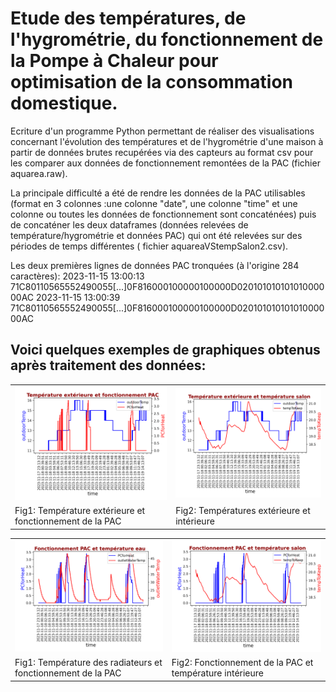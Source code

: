 Etude des températures, de l'hygrométrie, du fonctionnement de la Pompe à Chaleur
pour optimisation de la consommation domestique.
==========
Ecriture d'un programme Python permettant de réaliser des visualisations concernant
l'évolution des températures et de l'hygrométrie d'une maison à partir de données brutes
recupérées via des capteurs au format csv pour les comparer aux données de fonctionnement
remontées de la PAC (fichier aquarea.raw).

La principale difficulté a été de rendre les données de la PAC utilisables
(format en 3 colonnes :une colonne "date", une colonne "time" et une colonne
ou toutes les données de fonctionnement sont concaténées) puis de concaténer
les deux dataframes (données relevées de température/hygrométrie et données PAC)
qui ont été relevées sur des périodes de temps différentes
( fichier aquareaVStempSalon2.csv).

Les deux premières lignes de données PAC tronquées (à l'origine 284 caractères):
2023-11-15 13:00:13 71C80110565552490055[...]0F816000100000100000D02010101010101000000AC
2023-11-15 13:00:39 71C80110565552490055[...]0F816000100000100000D02010101010101000000AC

Voici quelques exemples de graphiques obtenus après traitement des données:
-------------------------------
<table>
<tr>
<td><img src="PACoutdoorTemp_PCforHeat.png"     alt="PACoutdoorTemp_PCforHeat"/></td>
<td><img src="PACoutdoorTemp_tempToKeep.png" alt="PACoutdoorTemp_tempInt" /></td>
</tr>
<tr>
<td>Fig1: Température extérieure et fonctionnement de la PAC </td>
<td>Fig2: Températures extérieure et intérieure </td>
</tr>
</table>
<table>
<tr>
<td><img src="PACPCforHeat_outletWaterTemp.png" alt="PACPCforHeat_outletWaterTemp" /></td>
<td><img src="PACPCforHeat_tempToKeep.png" alt="PACPCforHeat_tempToKeep" /></td>
</tr>
<tr>
<td>Fig1: Température des radiateurs et fonctionnement de la PAC </td>
<td>Fig2: Fonctionnement de la PAC et température intérieure </td>
</tr>
</table>
